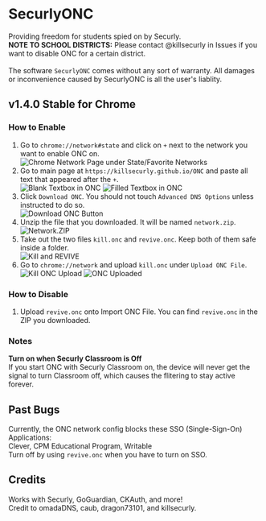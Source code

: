 # SecurlyONC
Providing freedom for students spied on by Securly.<br/>
__NOTE TO SCHOOL DISTRICTS:__ Please contact @killsecurly in Issues if you want to disable ONC for a certain district.<br/>
<br/>
The software `SecurlyONC` comes without any sort of warranty. All damages or inconvenience caused by SecurlyONC is all the user's liablity.<br/>
## __v1.4.0 Stable for Chrome__<br/>
### How to Enable<br/>
1. Go to `chrome://network#state` and click on `+` next to the network you want to enable ONC on.<br/>
![Chrome Network Page under State/Favorite Networks](https://i.imgur.com/6zmw6Y8.png)
2. Go to main page at `https://killsecurly.github.io/ONC` and paste all text that appeared after the `+`.<br/>
![Blank Textbox in ONC](https://i.imgur.com/ynLRAVI.png)
![Filled Textbox in ONC](https://i.imgur.com/1DWDIKz.png)
3. Click `Download ONC`. You should not touch `Advanced DNS Options` unless instructed to do so.<br/>
![Download ONC Button](https://i.imgur.com/OMnP0Rm.png)
4. Unzip the file that you downloaded. It will be named `network.zip`.<br/>
![Network.ZIP](https://i.imgur.com/IDXxWm0.png)
5. Take out the two files `kill.onc` and `revive.onc`. Keep both of them safe inside a folder.<br/>
![Kill and REVIVE](https://i.imgur.com/LkfG9jo.png)
6. Go to `chrome://network` and upload `kill.onc` under `Upload ONC File`.<br/>
![Kill ONC Upload](https://i.imgur.com/BJiEiTt.png)
![ONC Uploaded](https://i.imgur.com/iw7L8Zx.png)

### How to Disable<br/>
1. Upload `revive.onc` onto Import ONC File. You can find `revive.onc` in the ZIP you downloaded.<br/>

### Notes<br/>
__Turn on when Securly Classroom is Off__<br/>
If you start ONC with Securly Classroom on, the device will never get the signal to turn Classroom off, which causes the flitering to stay active forever.<br/>

## Past Bugs<br/>
Currently, the ONC network config blocks these SSO (Single-Sign-On) Applications:<br/>
Clever, CPM Educational Program, Writable<br/>
Turn off by using `revive.onc` when you have to turn on SSO.<br/>

## Credits<br/>
Works with Securly, GoGuardian, CKAuth, and more!<br/>
Credit to omadaDNS, caub, dragon73101, and killsecurly.<br/>
